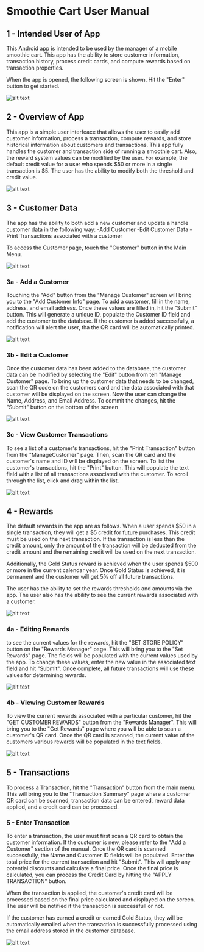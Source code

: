 # Smoothie Cart User Manual #

## 1 - Intended User of App ##

This Android app is intended to be used by the manager of a mobile smoothie cart.  This app has the ability to store customer information, transaction history, process credit cards, and compute rewards based on transaction properties.

When the app is opened, the following screen is shown.  Hit the "Enter" button to get started.

![alt text][StartPage]

## 2 - Overview of App ##

This app is a simple user interfeace that allows the user to easily add customer information, process a transaction, compute rewards, and store historical information about customers and transactions.  This app fully handles the customer and transaction side of running a smoothie cart.  Also, the reward system values can be modified by the user.  For example, the default credit value for a user who spends $50 or more in a single transaction is $5.  The user has the ability to modify both the threshold and credit value.

![alt text][MainMenu]

## 3 - Customer Data ##

The app has the ability to both add a new customer and update a  handle customer data in the following way:
-Add Customer
-Edit Customer Data
-Print Transactions associated with a customer

To access the Customer page, touch the "Customer" button in the Main Menu.

![alt text][ManageCustomer]

### 3a - Add a Customer ###

Touching the "Add" button from the "Manage Customer" screen will bring you to the "Add Customer Info" page.  To add a customer, fill in the name, address, and email address.  Once these values are filled in, hit the "Submit" button.  This will generate a unique ID, populate the Customer ID field and add the customer to the database.  If the customer is added successfully, a notification will alert the user, tha the QR card will be automatically printed.

![alt text][AddCustomerInfo]

### 3b - Edit a Customer ###

Once the customer data has been added to the database, the customer data can be modified by selecting the "Edit" button from teh "Manage Customer" page.  To bring up the customer data that needs to be changed, scan the QR code on the customers card and the data associated with that customer will be displayed on the screen.  Now the user can change the Name, Address, and Email Address.  To commit the changes, hit the "Submit" button on the bottom of the screen

![alt text][EditCustomerInfo]

### 3c - View Customer Transactions ###

To see a list of a customer's transactions, hit the "Print Transaction" button from the "ManageCustomer" page.  Then, scan the QR card and the customer's name and ID will be displayed on the screen.  To list the customer's transactions, hit the "Print" button.  This will populate the text field with a list of all transactions associated with the customer.  To scroll through the list, click and drag within the list.

![alt text][PrintTransactions]

## 4 - Rewards ##

The default rewards in the app are as follows.  When a user spends $50 in a single transaction, they will get a $5 credit for future purchases.  This credit must be used on the next transaction.  If the transaction is less than the credit amount, only the amount of the transaction will be deducted from the credit amount and the remaining credit will be used on the next transaction.

Additionally, the Gold Status reward is achieved when the user spends $500 or more in the current calendar year.  Once Gold Status is achieved, it is permanent and the customer will get 5% off all future transactions.

The user has the ability to set the rewards thresholds and amounts via the app.  The user also has the ability to see the current rewards associated with a customer.

![alt text][RewardsManager]

### 4a - Editing Rewards ###

to see the current values for the rewards, hit the "SET STORE POLICY" button on the "Rewards Manager" page.  This will bring you to the "Set Rewards" page.  The fields will be populated with the current values used by the app.  To change these values, enter the new value in the associated text field and hit "Submit".  Once complete, all future transactions will use these values for determining rewards.

![alt text][SetRewards]

### 4b - Viewing Customer Rewards ###

To view the current rewards associated with a particular customer, hit the "GET CUSTOMER REWARDS" button from the "Rewards Manager".  This will bring you to the "Get Rewards" page where you will be able to scan a customer's QR card.  Once the QR card is scanned, the current value of the customers various rewards will be populated in the text fields.

![alt text][GetRewards]

## 5 - Transactions ##

To process a Transaction, hit the "Transaction" button from the main menu.  This will bring you to the "Transaction Summary" page where a customer QR card can be scanned, transaction data can be entered, reward data applied, and a credit card can be processed.

### 5 - Enter Transaction ###

To enter a transaction, the user must first scan a QR card to obtain the customer information.  If the customer is new, please refer to the "Add a Customer" section of the manual.  Once the QR card is scanned successfully, the Name and Customer ID fields will be populated.  Enter the total price for the current transaction and hit "Submit".  This will apply any potential discounts and calculate a final price.  Once the final price is calculated, you can process the Credit Card by hitting the "APPLY TRANSACTION" button.

When the transaction is applied, the customer's credit card will be processed based on the final price calculated and displayed on the screen.  The user will be notified if the transaction is successfull or not.

If the customer has earned a credit or earned Gold Status, they will be automatically emailed when the transaction is successfully processed using the email address stored in the customer database.

![alt text][TransactionSummary]



[StartPage]: ScreenSnapshots/StartPage.PNG "StartPage"
[MainMenu]: ScreenSnapshots/MainMenu.PNG "MainMenu"
[AddCustomerInfo]: ScreenSnapshots/AddCustomerInfo.PNG "AddCustomerInfo"
[EditCustomerInfo]: ScreenSnapshots/EditCustomerInfo.PNG "EditCustomerInfo"
[ManageCustomer]: ScreenSnapshots/ManageCustomer.PNG "ManageCustomer"
[PrintTransactions]: ScreenSnapshots/PrintTransactions.PNG "PrintTransactions"
[RewardsManager]: ScreenSnapshots/RewardsManager.PNG "RewardsManager"
[SetRewards]: ScreenSnapshots/SetRewards.PNG "SetRewards"
[GetRewards]: ScreenSnapshots/GetRewards.PNG "GetRewards"
[TransactionSummary]: ScreenSnapshots/TransactionSummary.PNG "TransactionSummary"


[Main_Menu]: ScreenSnapshots/Main_Menu.PNG "MainMenu"
[Get_Rewards]: ScreenSnapshots/Get_Rewards.PNG "GetRewards"
[Print_Transactions]: ScreenSnapshots/Print_Transactions.PNG "PrintTransactions"
[Add_Edit_Customer_Info]: ScreenSnapshots/AddEdit_Customer_Info.PNG "Add/Edit Customer Info"
[Process_Transaction]: ScreenSnapshots/Process_Transaction.PNG "Process Transactions"
[Rewards_Manager]: ScreenSnapshots/Rewards_manager.PNG "Rewards Manager"
[Set_Rewards]: ScreenSnapshots/Set_Rewards.PNG "Set Rewards"
[Transaction_Summary]: ScreenSnapshots/Transaction_Summary.PNG "Transaction Summary"
[Transaction]: ScreenSnapshots/Transaction.PNG "Transaction"
